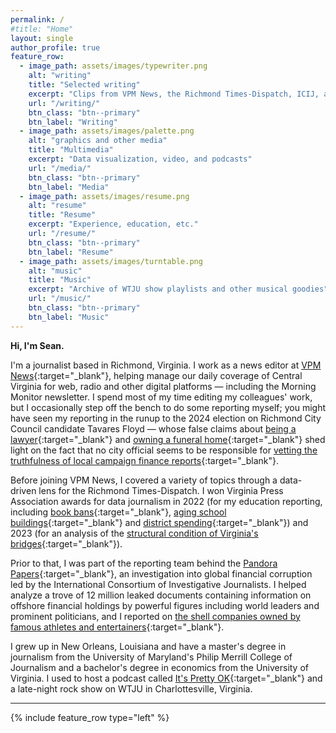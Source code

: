 ```yaml
---
permalink: /
#title: "Home"
layout: single
author_profile: true
feature_row:
  - image_path: assets/images/typewriter.png
    alt: "writing"
    title: "Selected writing"
    excerpt: "Clips from VPM News, the Richmond Times-Dispatch, ICIJ, and elsewhere"
    url: "/writing/"
    btn_class: "btn--primary"
    btn_label: "Writing"
  - image_path: assets/images/palette.png
    alt: "graphics and other media"
    title: "Multimedia"
    excerpt: "Data visualization, video, and podcasts"
    url: "/media/"
    btn_class: "btn--primary"
    btn_label: "Media"
  - image_path: assets/images/resume.png
    alt: "resume"
    title: "Resume"
    excerpt: "Experience, education, etc."
    url: "/resume/"
    btn_class: "btn--primary"
    btn_label: "Resume"
  - image_path: assets/images/turntable.png
    alt: "music"
    title: "Music"
    excerpt: "Archive of WTJU show playlists and other musical goodies"
    url: "/music/"
    btn_class: "btn--primary"
    btn_label: "Music"
---
```


**Hi, I'm Sean.**

I'm a journalist based in Richmond, Virginia. I work as a news editor at [VPM News](vpm.org){:target="_blank"}, helping manage our daily coverage of Central Virginia for web, radio and other digital platforms — including the Morning Monitor newsletter. I spend most of my time editing my colleagues' work, but I occasionally step off the bench to do some reporting myself; you might have seen my reporting in the runup to the 2024 election on Richmond City Council candidate Tavares Floyd — whose false claims about [being a lawyer](https://www.vpm.org/elections/2024-10-21/richmond-6th-district-city-council-tavares-floyd-lawyer-ceo){:target="_blank"} and [owning a funeral home](https://www.vpm.org/elections/2024-10-22/tavares-floyd-mcclenny-watkins-funeral-richmond){:target="_blank"} shed light on the fact that no city official seems to be responsible for [vetting the truthfulness of local campaign finance reports](https://www.vpm.org/elections/2024-11-01/keith-balmer-colette-mceachin-tavares-floyd-campaign-finance-investigation){:target="_blank"}.

Before joining VPM News, I covered a variety of topics through a data-driven lens for the Richmond Times-Dispatch. I won Virginia Press Association awards for data journalism in 2022 (for my education reporting, including [book bans](https://web.archive.org/web/20220508020653/https://richmond.com/news/local/education/23-va-school-districts-have-taken-books-off-shelves-in-past-two-years/article_7ce0f31d-dbab-55f0-9576-cb4ae93e14eb.html){:target="_blank"}, [aging school buildings](https://web.archive.org/web/20220225184136/https://richmond.com/news/local/impasse-over-rebuilding-george-wythe-highlights-richmonds-deteriorating-school-buildings/article_80901f2e-8ee2-5030-bfc7-55e34ed616eb.html){:target="_blank"} and [district spending](https://web.archive.org/web/20220401170659/https://richmond.com/news/local/education/on-per-pupil-funding-chesterfield-ranks-last-among-large-va-school-systems/article_01c6f413-56f8-5256-94c7-cbd5122ccade.html){:target="_blank"}) and 2023 (for an analysis of the [structural condition of Virginia's bridges](https://web.archive.org/web/20230520081258/https://richmond.com/news/local/virginia-dept-of-transportation-richmond-area-bridges-structurally-deficient/article_c567cf0a-eff1-11ed-b3f6-aba37bb4a09a.html){:target="_blank"}).

Prior to that, I was part of the reporting team behind the [Pandora Papers](https://www.icij.org/investigations/pandora-papers/){:target="_blank"}, an investigation into global financial corruption led by the International Consortium of Investigative Journalists. I helped analyze a trove of 12 million leaked documents containing information on offshore financial holdings by powerful figures including world leaders and prominent politicians, and I reported on [the shell companies owned by famous athletes and entertainers](https://www.icij.org/investigations/pandora-papers/shakira-sachin-julio-celebrities-use-offshore/){:target="_blank"}.

I grew up in New Orleans, Louisiana and have a master's degree in journalism from the University of Maryland's Philip Merrill College of Journalism and a bachelor's degree in economics from the University of Virginia. I used to host a podcast called [It's Pretty OK](https://prettyokpod.com){:target="_blank"} and a late-night rock show on WTJU in Charlottesville, Virginia.

***

{% include feature_row type="left" %}